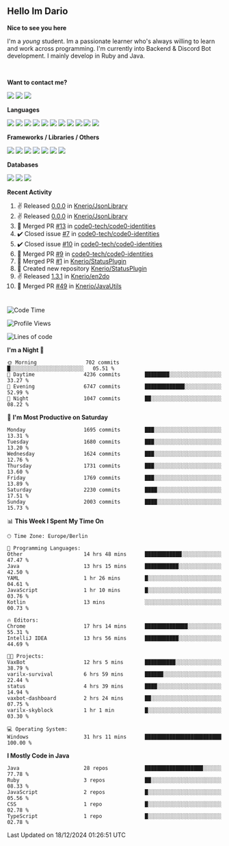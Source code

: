 <h2>Hello Im Dario</h2>

**Nice to see you here**

I'm a *young* student. Im a passionate learner who's always willing to learn and work across
programming. I'm currently into Backend & Discord Bot development. I mainly develop in Ruby and Java.

<br/>

**Want to contact me?**

<a href="https://github.com/knerio"><img src="https://img.shields.io/badge/-Github-blue?style=for-the-badge&logo=github&logoColor=white"/></a> <a href="https://discord.com/users/639416958923702292"><img src="https://img.shields.io/badge/-knerio-blue?style=for-the-badge&logo=discord&logoColor=white"/></a> <a href="https://twitch.tv/dopalos_"><img src="https://img.shields.io/badge/-twitch-blue?style=for-the-badge&logo=twitch&logoColor=white"/></a>

**Languages**

<img src="https://img.shields.io/badge/-HTML-blue?style=for-the-badge&logo=html5&logoColor=white"/> <img src="https://img.shields.io/badge/-CSS-blue?style=for-the-badge&logo=CSS3&logoColor=white"/> <img src="https://img.shields.io/badge/-Javascript-blue?style=for-the-badge&logo=javascript&logoColor=white"/> <img src="https://img.shields.io/badge/-Typescript-blue?style=for-the-badge&logo=TypeScript&logoColor=white"/> <img src="https://img.shields.io/badge/-Java-blue?style=for-the-badge&logo=java&logoColor=white"/> <img src="https://img.shields.io/badge/-Kotlin-blue?style=for-the-badge&logo=kotlin&logoColor=white"/> <img src="https://img.shields.io/badge/-SQL-blue?style=for-the-badge&logo=MYSQL&logoColor=white"/> <img src="https://img.shields.io/badge/-Markdown-blue?style=for-the-badge&logo=Markdown&logoColor=white"/> <img src="https://img.shields.io/badge/-JSON-blue?style=for-the-badge&logo=JSON&logoColor=white"/> <img src="https://img.shields.io/badge/-Git-blue?style=for-the-badge&logo=Git&logoColor=white"/> <img src="https://img.shields.io/badge/-Ruby-blue?style=for-the-badge&logo=Ruby&logoColor=white"/>
<br/>

 **Frameworks / Libraries / Others**

<img src="https://img.shields.io/badge/-Bootstrap-blue?style=for-the-badge&logo=Bootstrap&logoColor=white"/> <img src="https://img.shields.io/badge/-Node.JS-blue?style=for-the-badge&logo=node.js&logoColor=white"/> <img src="https://img.shields.io/badge/-React-blue?style=for-the-badge&logo=React&logoColor=white"/> <img src="https://img.shields.io/badge/-Express-blue?style=for-the-badge&logo=Express&logoColor=white"/> <img src="https://img.shields.io/badge/-Next.Js-blue?style=for-the-badge&logo=Next.Js&logoColor=white"/> <img src="https://img.shields.io/badge/-Ruby_On_Rails-blue?style=for-the-badge&logo=ruby-on-rails&logoColor=white"/> <img src="https://img.shields.io/badge/-JDA-blue?style=for-the-badge&logo=JDA&logoColor=white"/>

**Databases**

<img src="https://img.shields.io/badge/-MongoDB-blue?style=for-the-badge&logo=mongodb&logoColor=white"/> <img src="https://img.shields.io/badge/-MariaDB-blue?style=for-the-badge&logo=MariaDB&logoColor=white"/>
<img src="https://img.shields.io/badge/-PostgreSQL-blue?style=for-the-badge&logo=PostgreSQl&logoColor=white"/>

**Recent Activity**

<!--RECENT_ACTIVITY:start-->
1. ✌️ Released [0.0.0](https://github.com/Knerio/JsonLibrary/releases/tag/0.0.0) in [Knerio/JsonLibrary](https://github.com/Knerio/JsonLibrary)<br>
2. ✌️ Released [0.0.0](https://github.com/Knerio/JsonLibrary/releases/tag/0.0.0) in [Knerio/JsonLibrary](https://github.com/Knerio/JsonLibrary)<br>
3. 🎉 Merged PR [#13](https://github.com/code0-tech/code0-identities/pull/13) in [code0-tech/code0-identities](https://github.com/code0-tech/code0-identities)<br>
4. ✔️ Closed issue [#7](https://github.com/code0-tech/code0-identities/issues/7) in [code0-tech/code0-identities](https://github.com/code0-tech/code0-identities)<br>
5. ✔️ Closed issue [#10](https://github.com/code0-tech/code0-identities/issues/10) in [code0-tech/code0-identities](https://github.com/code0-tech/code0-identities)<br>
6. 🎉 Merged PR [#9](https://github.com/code0-tech/code0-identities/pull/9) in [code0-tech/code0-identities](https://github.com/code0-tech/code0-identities)<br>
7. 🎉 Merged PR [#1](https://github.com/Knerio/StatusPlugin/pull/1) in [Knerio/StatusPlugin](https://github.com/Knerio/StatusPlugin)<br>
8. 📔 Created new repository [Knerio/StatusPlugin](https://github.com/Knerio/StatusPlugin)<br>
9. ✌️ Released [1.3.1](https://github.com/Knerio/en2do/releases/tag/1.3.1) in [Knerio/en2do](https://github.com/Knerio/en2do)<br>
10. 🎉 Merged PR [#49](https://github.com/Knerio/JavaUtils/pull/49) in [Knerio/JavaUtils](https://github.com/Knerio/JavaUtils)<br>
<!--RECENT_ACTIVITY:end-->
 
#

<!--START_SECTION:waka-->
![Code Time](http://img.shields.io/badge/Code%20Time-677%20hrs%203%20mins-blue)

![Profile Views](http://img.shields.io/badge/Profile%20Views-0-blue)

![Lines of code](https://img.shields.io/badge/From%20Hello%20World%20I%27ve%20Written-645.6%20thousand%20lines%20of%20code-blue)

**I'm a Night 🦉** 

```text
🌞 Morning                702 commits         █░░░░░░░░░░░░░░░░░░░░░░░░   05.51 % 
🌆 Daytime                4236 commits        ████████░░░░░░░░░░░░░░░░░   33.27 % 
🌃 Evening                6747 commits        █████████████░░░░░░░░░░░░   52.99 % 
🌙 Night                  1047 commits        ██░░░░░░░░░░░░░░░░░░░░░░░   08.22 % 
```
📅 **I'm Most Productive on Saturday** 

```text
Monday                   1695 commits        ███░░░░░░░░░░░░░░░░░░░░░░   13.31 % 
Tuesday                  1680 commits        ███░░░░░░░░░░░░░░░░░░░░░░   13.20 % 
Wednesday                1624 commits        ███░░░░░░░░░░░░░░░░░░░░░░   12.76 % 
Thursday                 1731 commits        ███░░░░░░░░░░░░░░░░░░░░░░   13.60 % 
Friday                   1769 commits        ███░░░░░░░░░░░░░░░░░░░░░░   13.89 % 
Saturday                 2230 commits        ████░░░░░░░░░░░░░░░░░░░░░   17.51 % 
Sunday                   2003 commits        ████░░░░░░░░░░░░░░░░░░░░░   15.73 % 
```


📊 **This Week I Spent My Time On** 

```text
🕑︎ Time Zone: Europe/Berlin

💬 Programming Languages: 
Other                    14 hrs 48 mins      ████████████░░░░░░░░░░░░░   47.47 % 
Java                     13 hrs 15 mins      ███████████░░░░░░░░░░░░░░   42.50 % 
YAML                     1 hr 26 mins        █░░░░░░░░░░░░░░░░░░░░░░░░   04.61 % 
JavaScript               1 hr 10 mins        █░░░░░░░░░░░░░░░░░░░░░░░░   03.76 % 
Kotlin                   13 mins             ░░░░░░░░░░░░░░░░░░░░░░░░░   00.73 % 

🔥 Editors: 
Chrome                   17 hrs 14 mins      ██████████████░░░░░░░░░░░   55.31 % 
IntelliJ IDEA            13 hrs 56 mins      ███████████░░░░░░░░░░░░░░   44.69 % 

🐱‍💻 Projects: 
VaxBot                   12 hrs 5 mins       ██████████░░░░░░░░░░░░░░░   38.79 % 
varilx-survival          6 hrs 59 mins       ██████░░░░░░░░░░░░░░░░░░░   22.44 % 
status                   4 hrs 39 mins       ████░░░░░░░░░░░░░░░░░░░░░   14.94 % 
vaxbot-dashboard         2 hrs 24 mins       ██░░░░░░░░░░░░░░░░░░░░░░░   07.75 % 
varilx-skyblock          1 hr 1 min          █░░░░░░░░░░░░░░░░░░░░░░░░   03.30 % 

💻 Operating System: 
Windows                  31 hrs 11 mins      █████████████████████████   100.00 % 
```

**I Mostly Code in Java** 

```text
Java                     28 repos            ███████████████████░░░░░░   77.78 % 
Ruby                     3 repos             ██░░░░░░░░░░░░░░░░░░░░░░░   08.33 % 
JavaScript               2 repos             █░░░░░░░░░░░░░░░░░░░░░░░░   05.56 % 
CSS                      1 repo              █░░░░░░░░░░░░░░░░░░░░░░░░   02.78 % 
TypeScript               1 repo              █░░░░░░░░░░░░░░░░░░░░░░░░   02.78 % 
```




 Last Updated on 18/12/2024 01:26:51 UTC
<!--END_SECTION:waka-->

